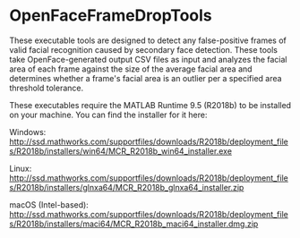 # OpenFaceFrameDropTools
These executable tools are designed to detect any false-positive frames of valid facial recognition caused by secondary face detection. These tools take OpenFace-generated output CSV files as input and analyzes the facial area of each frame against the size of the average facial area and determines whether a frame's facial area is an outlier per a specified area threshold tolerance.

These executables require the MATLAB Runtime 9.5 (R2018b) to be installed on your machine. You can find the installer for it here:

Windows: http://ssd.mathworks.com/supportfiles/downloads/R2018b/deployment_files/R2018b/installers/win64/MCR_R2018b_win64_installer.exe

Linux: http://ssd.mathworks.com/supportfiles/downloads/R2018b/deployment_files/R2018b/installers/glnxa64/MCR_R2018b_glnxa64_installer.zip

macOS (Intel-based): http://ssd.mathworks.com/supportfiles/downloads/R2018b/deployment_files/R2018b/installers/maci64/MCR_R2018b_maci64_installer.dmg.zip
